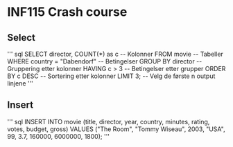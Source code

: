 # INF115 Crash course

## Select
''' sql
SELECT director, COUNT(*) as c -- Kolonner
FROM movie -- Tabeller
WHERE country = "Dabendorf" -- Betingelser
GROUP BY director -- Gruppering etter kolonner
HAVING c > 3 -- Betingelser etter grupper
ORDER BY c DESC -- Sortering etter kolonner
LIMIT 3; -- Velg de første n output linjene
'''

## Insert
''' sql
INSERT INTO movie (title, director, year, country, minutes, rating, votes, budget, gross)
VALUES ("The Room", "Tommy Wiseau", 2003, "USA", 99, 3.7, 160000, 6000000, 1800);
'''
